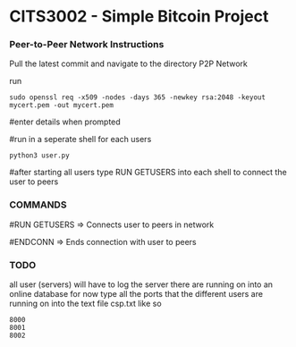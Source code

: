 # CITS3002 - Simple Bitcoin Project

### Peer-to-Peer Network Instructions
Pull the latest commit and navigate to the directory P2P Network

run 

```
sudo openssl req -x509 -nodes -days 365 -newkey rsa:2048 -keyout mycert.pem -out mycert.pem
```
#enter details when prompted

#run in a seperate shell for each users
```
python3 user.py
```

#after starting all users type RUN GETUSERS into each shell to connect the user to peers


### COMMANDS

#RUN GETUSERS => Connects user to peers in network

#ENDCONN      => Ends connection with user to peers


### TODO
all user (servers) will have to log the server there are running on into an online database for now type all the ports that the different users are running on into the text file csp.txt like so
````
8000
8001
8002
````
